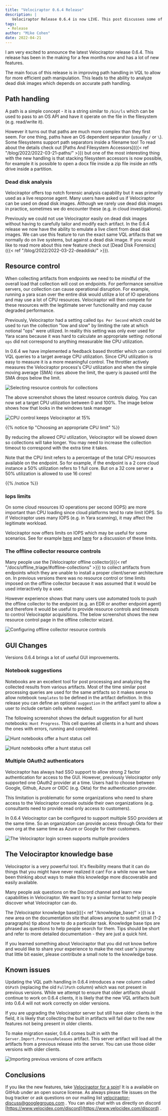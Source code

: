 ```yaml
---
title: "Velociraptor 0.6.4 Release"
description: |
   Velociraptor Release 0.6.4 is now LIVE. This post discusses some of the new features.
tags:
 - Release
author: "Mike Cohen"
date: 2022-04-21
---
```


I am very excited to announce the latest Velociraptor release
0.6.4. This release has been in the making for a few months now and
has a lot of new features.

The main focus of this release is in improving path handling in VQL to
allow for more efficient path manipulation. This leads to the ability
to analyze dead disk images which depends on accurate path handling.

## Path handling

A path is a simple concept - it is a string similar to `/bin/ls` which
can be used to pass to an OS API and have it operate on the file in
the filesystem (e.g. read/write it).

However it turns out that paths are much more complex than they first
seem. For one thing, paths have an OS dependent separator (usually `/`
or `\`). Some filesystems support path separators inside a filename
too! To read about the details check out [Paths And Filesystem
Accessors]({{< ref "/blog/2022/2022-03-21-paths/" >}}) but one of the
most interesting thing with the new handling is that stacking
filesystem accessors is now possible, for example it is possible to
open a docx file inside a zip file inside an ntfs drive inside a
partition.

### Dead disk analysis

Velociraptor offers top notch forensic analysis capability but it was
primarily used as a live response agent. Many users have asked us if
Velociraptor can be used on dead disk images. Although we rarely use
dead disk images in practice, sometimes we do encounter these (e.g. in
cloud investigations).

Previously we could not use Velociraptor easily on dead disk images
without having to carefully tailor and modify each artifact. In the
0.6.4 release we now have the ability to emulate a live client from
dead disk images. We can use this feature to run the exact same VQL
artifacts that we normally do on live systems, but against a dead disk
image. If you would like to read more about this new feature check out
[Dead Disk Forensics]({{< ref "/blog/2022/2022-03-22-deaddisk/" >}}).

## Resource control

When collecting artifacts from endpoints we need to be mindful of the
overall load that collection will cost on endpoints. For performance
sensitive servers, our collection can cause operational
disruption. For example, running a yara scan over the entire disk
would utilize a lot of IO operations and may use a lot of CPU
resources. Velociraptor will then compete for these resources with the
legitimate server functionality and may cause degraded performance.

Previously, Velociraptor had a setting called `Ops Per Second` which
could be used to run the collection "low and slow" by limiting the
rate at which notional "ops" were utilized. In reality this setting
was only ever used for Yara scans because it was hard to calculate an
appropriate setting: notional `ops` did not correspond to anything
measurable like CPU utilization.

In 0.6.4 we have implemented a feedback based throttler which can
control VQL queries to a target average CPU utilization. Since CPU
utilization is easy to measure it is a more meaningful control. The
throttler actively measures the Velociraptor process's CPU utilization
and when the simple moving average (SMA) rises above the limit, the
query is paused until the SMA drops below the limit.

![Selecting resource controls for collections](resource_control.png)

The above screenshot shows the latest resource controls dialog. You
can now set a target CPU utilization between 0 and 100%. The image
below shows how that looks in the windows task manager

![CPU control keeps Velociraptor at 15%](cpu_utilization.png)


{{% notice tip "Choosing an appropriate CPU limit" %}}

By reducing the allowed CPU utilization, Velociraptor will be slowed
down so collections will take longer. You may need to increase the
collection timeout to correspond with the extra time it takes.

Note that the CPU limit refers to a percentage of the total CPU
resources available on the endpoint. So for example, if the endpoint
is a 2 core cloud instance a 50% utilization refers to 1 full
core. But on a 32 core server a 50% utilization is allowed to use 16
cores!

{{% /notice %}}

### Iops limits

On some cloud resources IO operations per second (IOPS) are more
important than CPU loading since cloud platforms tend to rate limit
IOPS. So if Velociraptor uses many IOPS (e.g. in Yara scanning), it
may affect the legitimate workload.

Velociraptor now offers limits on IOPS which may be useful for some
scenarios. See for example
[here](https://docs.aws.amazon.com/AWSEC2/latest/UserGuide/ebs-volume-types.html)
and
[here](https://aws.amazon.com/blogs/database/understanding-burst-vs-baseline-performance-with-amazon-rds-and-gp2/)
for a discussion of these limits.

### The offline collector resource controls

Many people use the [Velociraptor offline collector]({{< ref
"/docs/offline_triage/#offline-collections" >}}) to collect artifacts
from endpoints which they are unable to install a proper client/server
architecture on. In previous versions there was no resource control or
time limits imposed on the offline collector because it was assumed
that it would be used interactively by a user.

However experience shows that many users use automated tools to push
the offline collector to the endpoint (e.g. an EDR or another endpoint
agent) and therefore it would be useful to provide resource controls
and timeouts to control Velociraptor acquisitions. The below
screenshot shows the new resource control page in the offline
collector wizard.

![Configuring offline collector resource controls](offline_collector_resources.png)

## GUI Changes

Versions 0.6.4 brings a lot of useful GUI improvements.

### Notebook suggestions

Notebooks are an excellent tool for post processing and analyzing the
collected results from various artifacts. Most of the time similar
post processing queries are used for the same artifacts so it makes
sense to allow notebook `templates` to be defined in the artifact
definition. In this release you can define an optional `suggestion` in
the artifact yaml to allow a user to include certain cells when
needed.

The following screenshot shows the default suggestion for all hunt
notebooks: `Hunt Progress`. This cell queries all clients in a hunt
and shows the ones with errors, running and completed.

![Hunt notebooks offer a hunt status cell](hunt_suggestions.png)

![Hunt notebooks offer a hunt status cell](hunt_suggestions_2.png)


### Multiple OAuth2 authenticators

Velociraptor has always had SSO support to allow strong 2 factor
authentication for access to the GUI. However, previously Velociraptor
only supported one OAuth2 provider at a time. Users had to choose
between Google, Github, Azure or OIDC (e.g. Okta) for the
authentication provider.

This limitation is problematic for some organizations who need to
share access to the Velociraptor console outside their own
organizations (e.g. consultants need to provide read only access to
customers).

In 0.6.4 Velociraptor can be configured to support multiple SSO
providers at the same time. So an organization can provide access
through Okta for their own org at the same time as Azure or Google for
their customers.

![The Velociraptor login screen supports multiple providers](multiple_oauth2.png)

## The Velociraptor knowledge base

Velociraptor is a very powerful tool. It's flexibility means that it
can do things that you might have never realized it can! For a while
now we have been thinking about ways to make this knowledge more
discoverable and easily available.

Many people ask questions on the Discord channel and learn new
capabilities in Velociraptor. We want to try a similar format to help
people discover what Velociraptor can do.

The [Velociraptor knowledge base]({{< ref "/knowledge_base/" >}}) is a
new area on the documentation site that allows anyone to submit small
(1-2 paragraphs) tip about how to do a particular task. Knowledge base
tips are phrased as questions to help people search for them. Tips
should be short and refer to more detailed documentation - they are
just a quick hint.

If you learned something about Velociraptor that you did not know
before and would like to share your experience to make the next user's
journey that little bit easier, please contribute a small note to the
knowledge base.

## Known issues

Updating the VQL path handling in 0.6.4 introduces a new column called
`OSPath` (replacing the old `FullPath` column) which was not present
in previous versions. While we attempt to ensure that older artifacts
should continue to work on 0.6.4 clients, it is likely that the new
VQL artifacts built into 0.6.4 will not work correctly on older
versions.

If you are upgrading the Velociraptor server but still have older
clients in the field, it is likely that collecting the built in
artifacts will fail due to the new features not being present in older
clients.

To make migration easier, 0.6.4 comes built in with the
`Server.Import.PreviousReleases` artifact. This server artifact will
load all the artifacts from a previous release into the server. You
can use those older versions with older clients.

![Importing previous versions of core artifacts](importing_previous_versions.png)

## Conclusions

If you like the new features, take [Velociraptor for a
spin](https://github.com/Velocidex/velociraptor)!  It is a available
on GitHub under an open source license. As always please file issues
on the bug tracker or ask questions on our mailing list
[velociraptor-discuss@googlegroups.com](mailto:velociraptor-discuss@googlegroups.com)
. You can also chat with us directly on discord
[https://www.velocidex.com/discord](https://www.velocidex.com/discord)
.
